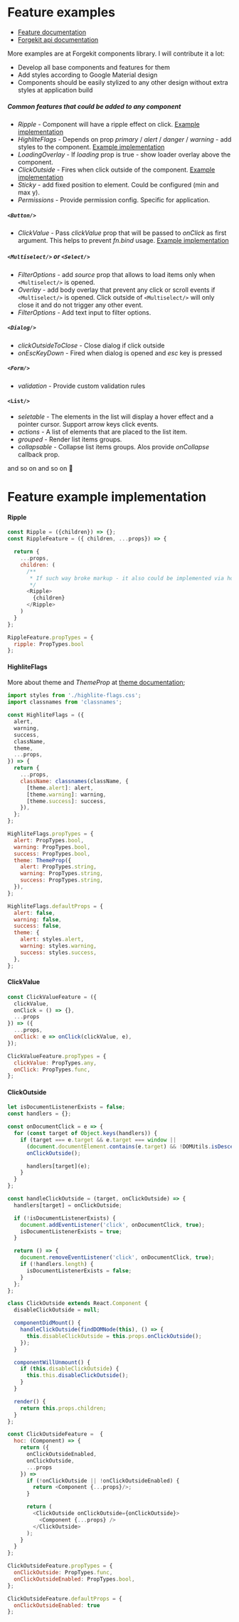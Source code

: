 # Feature examples

* [Feature documentation]('./feature.md')
* [Forgekit api documentation]('./api.md')

More examples are at  Forgekit components library. I will contribute it a lot:

* Develop all base components and features for them
* Add styles according to Google Material design
* Components should be easily stylized to any other design without extra styles at application build

##### Common features that could be added to any component

* *Ripple* - Component will have a ripple effect on click. [Example implementation](#ripple)
* *HighliteFlags* - Depends on prop *primary* / *alert* / *danger* / *warning* - add styles to the component. [Example implementation](#highliteflags)
* *LoadingOverlay* - If *loading* prop is true - show loader overlay above the component.
* *ClickOutside* - Fires when click outside of the component. [Example implementation](#clickoutside)
* *Sticky* - add fixed position to element. Could be configured (min and max y).
* *Permissions* - Provide permission config. Specific for application.

##### `<Button/>`

* *ClickValue* - Pass *clickValue* prop that will be passed to *onClick* as first argument. This helps to prevent *fn.bind* usage. [Example implementation](#clickvalue)

##### `<Multiselect/>` or `<Select/>`

* *FilterOptions* - add *source* prop that allows to load items only when `<Multiselect/>` is opened.
* *Overlay* - add body overlay that prevent any click or scroll events if `<Multiselect/>` is opened. Click outside of `<Multiselect/>` will only close it and do not trigger any other event.
* *FilterOptions* - Add text input to filter options.

##### `<Dialog/>`

* *clickOutsideToClose* - Close dialog if click outside
* *onEscKeyDown* - Fired when dialog is opened and *esc* key is pressed

##### `<Form/>`

* *validation* - Provide custom validation rules

#### `<List/>`

* *seletable* - The elements in the list will display a hover effect and a pointer cursor. Support arrow keys click events.
* *actions* - A list of elements that are placed to the list item.
* *grouped* - Render list items groups.
* *collapsable* - Collapse list items groups. Alos provide *onCollapse* callback prop.

and so on and so on :tada:

# Feature example implementation

#### Ripple

```js
const Ripple = ({children}) => {};
const RippleFeature = ({ children, ...props}) => {

  return {
    ...props,
    children: (
      /**
       * If such way broke markup - it also could be implemented via hoc and ref.
       */
      <Ripple>
        {children}
      </Ripple>
    )
  }
};

RippleFeature.propTypes = {
  ripple: PropTypes.bool
};
```

#### HighliteFlags

More about theme and *ThemeProp* at [theme documentation]('./theme.md');

```js
import styles from './highlite-flags.css';
import classnames from 'classnames';

const HighliteFlags = ({
  alert,
  warning,
  success,
  className,
  theme,
  ...props,
}) => {
  return {
    ...props,
    className: classnames(className, {
      [theme.alert]: alert,
      [theme.warning]: warning,
      [theme.success]: success,
    }),
  };
};

HighliteFlags.propTypes = {
  alert: PropTypes.bool,
  warning: PropTypes.bool,
  success: PropTypes.bool,
  theme: ThemeProp({
    alert: PropTypes.string,
    warning: PropTypes.string,
    success: PropTypes.string,
  }),
};

HighliteFlags.defaultProps = {
  alert: false,
  warning: false,
  success: false,
  theme: {
    alert: styles.alert,
    warning: styles.warning,
    success: styles.success,
  },
};
```

#### ClickValue

```js
const ClickValueFeature = ({
  clickValue,
  onClick = () => {},
  ...props
}) => ({
  ...props,
  onClick: e => onClick(clickValue, e),
});

ClickValueFeature.propTypes = {
  clickValue: PropTypes.any,
  onClick: PropTypes.func,
};
```

#### ClickOutside

```js
let isDocumentListenerExists = false;
const handlers = {};

const onDocumentClick = e => {
  for (const target of Object.keys(handlers)) {
    if (target === e.target && e.target === window ||
      (document.documentElement.contains(e.target) && !DOMUtils.isDescendant(target, e.target))) {
      onClickOutside();

      handlers[target](e);
    }
  }
};

const handleClickOutside = (target, onClickOutside) => {
  handlers[target] = onClickOutside;

  if (!isDocumentListenerExists) {
    document.addEventListener('click', onDocumentClick, true);
    isDocumentListenerExists = true;
  }

  return () => {
    document.removeEventListener('click', onDocumentClick, true);
    if (!handlers.length) {
      isDocumentListenerExists = false;
    }
  };
};

class ClickOutside extends React.Component {
  disableClickOutside = null;

  componentDidMount() {
    handleClickOutside(findDOMNode(this), () => {
      this.disableClickOutside = this.props.onClickOutside();
    });
  }

  componentWillUnmount() {
    if (this.disableClickOutside) {
      this.this.disableClickOutside();
    }
  }

  render() {
    return this.props.children;
  }
};

const ClickOutsideFeature =  {
  hoc: (Component) => {
    return ({
      onClickOutsideEnabled,
      onClickOutside,
      ...props
    }) =>
      if (!onClickOutside || !onClickOutsideEnabled) {
        return <Component {...props}/>;
      }

      return (
        <ClickOutside onClickOutside={onClickOutside}>
          <Component {...props} />
        </ClickOutside>
      );
    }
  }
};

ClickOutsideFeature.propTypes = {
  onClickOutside: PropTypes.func,
  onClickOutsideEnabled: PropTypes.bool,
};

ClickOutsideFeature.defaultProps = {
  onClickOutsideEnabled: true
};
```
